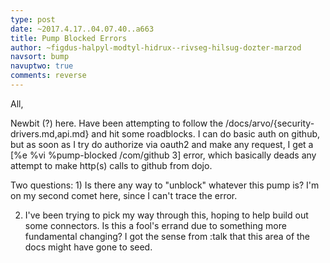 ```yaml
---
type: post
date: ~2017.4.17..04.07.40..a663
title: Pump Blocked Errors
author: ~figdus-halpyl-modtyl-hidrux--rivseg-hilsug-dozter-marzod
navsort: bump
navuptwo: true
comments: reverse
---
```


All,

Newbit (?) here. Have been attempting to follow the /docs/arvo/{security-drivers.md,api.md} and hit some roadblocks. I can do basic auth on github, but as soon as I try do authorize via oauth2 and make any request, I get a [%e %vi %pump-blocked /com/github 3] error, which basically deads any attempt to make http(s) calls to github from dojo.

Two questions: 1) Is there any way to "unblock" whatever this pump is? I'm on my second comet here, since I can't trace the error.

2) I've been trying to pick my way through this, hoping to help build out some connectors. Is this a fool's errand due to something more fundamental changing? I got the sense from :talk that this area of the docs might have gone to seed.

